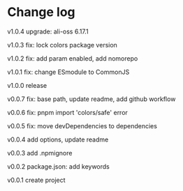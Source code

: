 Change log
=======
v1.0.4
upgrade: ali-oss 6.17.1

v1.0.3
fix: lock colors package version

v1.0.2
fix: add param enabled, add nomorepo

v1.0.1
fix: change ESmodule to CommonJS

v1.0.0
release

v0.0.7
fix: base path, update readme, add github workflow

v0.0.6
fix: pnpm import 'colors/safe' error

v0.0.5
fix: move devDependencies to dependencies

v0.0.4
add options, update readme

v0.0.3
add .npmignore

v0.0.2
package.json: add keywords

v0.0.1
create project
